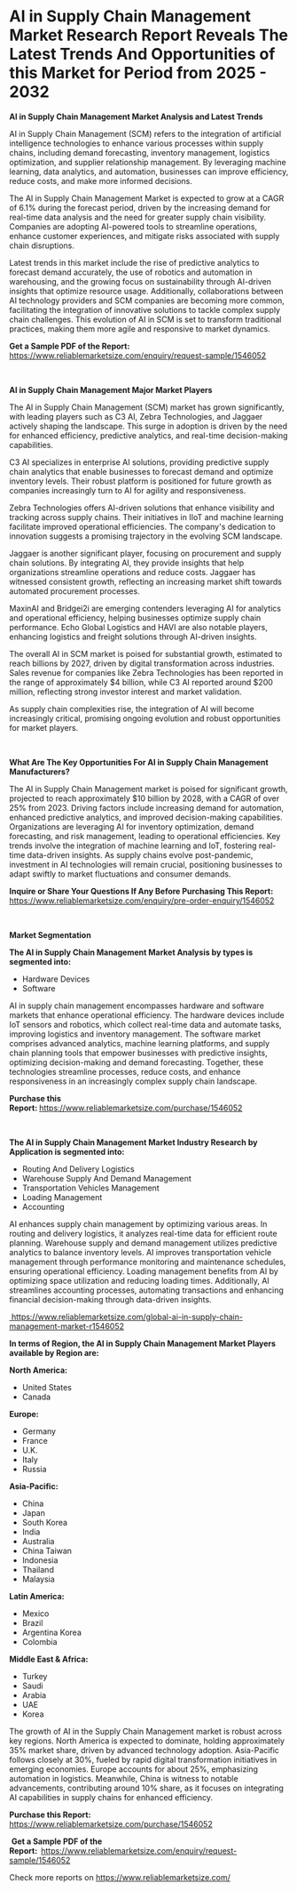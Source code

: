 <p><h1>AI in Supply Chain Management Market Research Report Reveals The Latest Trends And Opportunities of this Market for Period from 2025 - 2032</h1></p><p><strong>AI in Supply Chain Management Market Analysis and Latest Trends</strong></p>
<p><p>AI in Supply Chain Management (SCM) refers to the integration of artificial intelligence technologies to enhance various processes within supply chains, including demand forecasting, inventory management, logistics optimization, and supplier relationship management. By leveraging machine learning, data analytics, and automation, businesses can improve efficiency, reduce costs, and make more informed decisions.</p><p>The AI in Supply Chain Management Market is expected to grow at a CAGR of 6.1% during the forecast period, driven by the increasing demand for real-time data analysis and the need for greater supply chain visibility. Companies are adopting AI-powered tools to streamline operations, enhance customer experiences, and mitigate risks associated with supply chain disruptions. </p><p>Latest trends in this market include the rise of predictive analytics to forecast demand accurately, the use of robotics and automation in warehousing, and the growing focus on sustainability through AI-driven insights that optimize resource usage. Additionally, collaborations between AI technology providers and SCM companies are becoming more common, facilitating the integration of innovative solutions to tackle complex supply chain challenges. This evolution of AI in SCM is set to transform traditional practices, making them more agile and responsive to market dynamics.</p></p>
<p><strong>Get a Sample PDF of the Report:&nbsp;</strong> <a href="https://www.reliablemarketsize.com/enquiry/request-sample/1546052?utm_campaign=2453&utm_medium=2&utm_source=Github&utm_content=ia&utm_term=09032025&utm_id=ai-in-supply-chain-management">https://www.reliablemarketsize.com/enquiry/request-sample/1546052</a></p>
<p>&nbsp;</p>
<p><strong>AI in Supply Chain Management Major Market Players</strong></p>
<p><p>The AI in Supply Chain Management (SCM) market has grown significantly, with leading players such as C3 AI, Zebra Technologies, and Jaggaer actively shaping the landscape. This surge in adoption is driven by the need for enhanced efficiency, predictive analytics, and real-time decision-making capabilities.</p><p>C3 AI specializes in enterprise AI solutions, providing predictive supply chain analytics that enable businesses to forecast demand and optimize inventory levels. Their robust platform is positioned for future growth as companies increasingly turn to AI for agility and responsiveness.</p><p>Zebra Technologies offers AI-driven solutions that enhance visibility and tracking across supply chains. Their initiatives in IIoT and machine learning facilitate improved operational efficiencies. The company's dedication to innovation suggests a promising trajectory in the evolving SCM landscape.</p><p>Jaggaer is another significant player, focusing on procurement and supply chain solutions. By integrating AI, they provide insights that help organizations streamline operations and reduce costs. Jaggaer has witnessed consistent growth, reflecting an increasing market shift towards automated procurement processes.</p><p>MaxinAI and Bridgei2i are emerging contenders leveraging AI for analytics and operational efficiency, helping businesses optimize supply chain performance. Echo Global Logistics and HAVI are also notable players, enhancing logistics and freight solutions through AI-driven insights.</p><p>The overall AI in SCM market is poised for substantial growth, estimated to reach billions by 2027, driven by digital transformation across industries. Sales revenue for companies like Zebra Technologies has been reported in the range of approximately $4 billion, while C3 AI reported around $200 million, reflecting strong investor interest and market validation.</p><p>As supply chain complexities rise, the integration of AI will become increasingly critical, promising ongoing evolution and robust opportunities for market players.</p></p>
<p>&nbsp;</p>
<p><strong>What Are The Key Opportunities For AI in Supply Chain Management Manufacturers?</strong></p>
<p><p>The AI in Supply Chain Management market is poised for significant growth, projected to reach approximately $10 billion by 2028, with a CAGR of over 25% from 2023. Driving factors include increasing demand for automation, enhanced predictive analytics, and improved decision-making capabilities. Organizations are leveraging AI for inventory optimization, demand forecasting, and risk management, leading to operational efficiencies. Key trends involve the integration of machine learning and IoT, fostering real-time data-driven insights. As supply chains evolve post-pandemic, investment in AI technologies will remain crucial, positioning businesses to adapt swiftly to market fluctuations and consumer demands.</p></p>
<p><strong>Inquire or Share Your Questions If Any Before Purchasing This Report:</strong> <a href="https://www.reliablemarketsize.com/enquiry/pre-order-enquiry/1546052?utm_campaign=2453&utm_medium=2&utm_source=Github&utm_content=ia&utm_term=09032025&utm_id=ai-in-supply-chain-management">https://www.reliablemarketsize.com/enquiry/pre-order-enquiry/1546052</a></p>
<p>&nbsp;</p>
<p><strong>Market Segmentation</strong></p>
<p><strong>The AI in Supply Chain Management Market Analysis by types is segmented into:</strong></p>
<p><ul><li>Hardware Devices</li><li>Software</li></ul></p>
<p><p>AI in supply chain management encompasses hardware and software markets that enhance operational efficiency. The hardware devices include IoT sensors and robotics, which collect real-time data and automate tasks, improving logistics and inventory management. The software market comprises advanced analytics, machine learning platforms, and supply chain planning tools that empower businesses with predictive insights, optimizing decision-making and demand forecasting. Together, these technologies streamline processes, reduce costs, and enhance responsiveness in an increasingly complex supply chain landscape.</p></p>
<p><strong>Purchase this Report:&nbsp;</strong><a href="https://www.reliablemarketsize.com/purchase/1546052?utm_campaign=2453&utm_medium=2&utm_source=Github&utm_content=ia&utm_term=09032025&utm_id=ai-in-supply-chain-management">https://www.reliablemarketsize.com/purchase/1546052</a></p>
<p>&nbsp;</p>
<p><strong>The AI in Supply Chain Management Market Industry Research by Application is segmented into:</strong></p>
<p><ul><li>Routing And Delivery Logistics</li><li>Warehouse Supply And Demand Management</li><li>Transportation Vehicles Management</li><li>Loading Management</li><li>Accounting</li></ul></p>
<p><p>AI enhances supply chain management by optimizing various areas. In routing and delivery logistics, it analyzes real-time data for efficient route planning. Warehouse supply and demand management utilizes predictive analytics to balance inventory levels. AI improves transportation vehicle management through performance monitoring and maintenance schedules, ensuring operational efficiency. Loading management benefits from AI by optimizing space utilization and reducing loading times. Additionally, AI streamlines accounting processes, automating transactions and enhancing financial decision-making through data-driven insights.</p></p>
<p><a href="https://www.reliablemarketsize.com/global-ai-in-supply-chain-management-market-r1546052?utm_campaign=2453&utm_medium=2&utm_source=Github&utm_content=ia&utm_term=09032025&utm_id=ai-in-supply-chain-management">&nbsp;https://www.reliablemarketsize.com/global-ai-in-supply-chain-management-market-r1546052</a></p>
<p><strong>In terms of Region, the AI in Supply Chain Management Market Players available by Region are:</strong></p>
<p>
    <p> <strong> North America: </strong>
        <ul>
            <li>United States</li>
            <li>Canada</li>
        </ul>
        </p> 
    <p> <strong> Europe: </strong>
        <ul>
            <li>Germany</li>
            <li>France</li>
            <li>U.K.</li>
            <li>Italy</li>
            <li>Russia</li>
        </ul>
        </p> 
    <p> <strong> Asia-Pacific: </strong>
        <ul>
            <li>China</li>
            <li>Japan</li>
            <li>South Korea</li>
            <li>India</li>
            <li>Australia</li>
            <li>China Taiwan</li>
            <li>Indonesia</li>
            <li>Thailand</li>
            <li>Malaysia</li>
        </ul>
        </p> 
    <p> <strong> Latin America: </strong>
        <ul>
            <li>Mexico</li>
            <li>Brazil</li>
            <li>Argentina Korea</li>
            <li>Colombia</li>
        </ul>
        </p> 
    <p> <strong> Middle East & Africa: </strong>
        <ul>
            <li>Turkey</li>
            <li>Saudi</li>
            <li>Arabia</li>
            <li>UAE</li>
            <li>Korea</li>
        </ul>
    </p>
    </p>
<p><p>The growth of AI in the Supply Chain Management market is robust across key regions. North America is expected to dominate, holding approximately 35% market share, driven by advanced technology adoption. Asia-Pacific follows closely at 30%, fueled by rapid digital transformation initiatives in emerging economies. Europe accounts for about 25%, emphasizing automation in logistics. Meanwhile, China is witness to notable advancements, contributing around 10% share, as it focuses on integrating AI capabilities in supply chains for enhanced efficiency.</p></p>
<p><strong>Purchase this Report: </strong><a href="https://www.reliablemarketsize.com/purchase/1546052?utm_campaign=2453&utm_medium=2&utm_source=Github&utm_content=ia&utm_term=09032025&utm_id=ai-in-supply-chain-management">https://www.reliablemarketsize.com/purchase/1546052</a></p>
<p>&nbsp;<strong>Get a Sample PDF of the Report:&nbsp;&nbsp;</strong><a href="https://www.reliablemarketsize.com/enquiry/request-sample/1546052?utm_campaign=2453&utm_medium=2&utm_source=Github&utm_content=ia&utm_term=09032025&utm_id=ai-in-supply-chain-management">https://www.reliablemarketsize.com/enquiry/request-sample/1546052</a></p>
<p><strong></strong></p>
<p>Check more reports on <a href="https://www.reliablemarketsize.com/?utm_campaign=2453&utm_medium=2&utm_source=Github&utm_content=ia&utm_term=09032025&utm_id=ai-in-supply-chain-management">https://www.reliablemarketsize.com/</a></p>